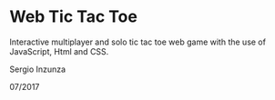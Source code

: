 # Web Tic Tac Toe

Interactive multiplayer and solo tic tac toe web game with the use of JavaScript, Html and CSS.

Sergio Inzunza

07/2017
